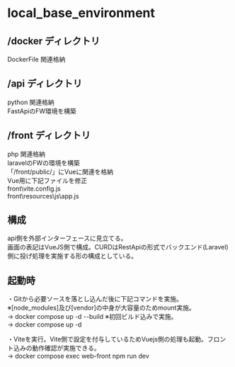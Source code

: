 # local_base_environment

## /docker ディレクトリ
DockerFile 関連格納
## /api ディレクトリ
python 関連格納  
FastApiのFW環境を構築
## /front ディレクトリ
php 関連格納  
laravelのFWの環境を構築  
「/front/public/」にVueに関連を格納  
Vue用に下記ファイルを修正  
front\vite.config.js  
front\resources\js\app.js  

## 構成
api側を外部インターフェースに見立てる。  
画面の表記はVueJS側で構成。CURDはRestApiの形式でバックエンド(Laravel)側に投げ処理を実施する形の構成としている。

## 起動時
・Gitから必要ソースを落とし込んだ後に下記コマンドを実施。  
※[node_modules]及び[vendor]の中身が大容量のためmount実施。  
→ docker compose up -d --build ※初回ビルド込みで実施。  
→ docker compose up -d

・Viteを実行。Vite側で設定を付与しているためVuejs側の処理も起動。フロント込みの動作確認が実施できる。  
→ docker compose exec web-front npm run dev

